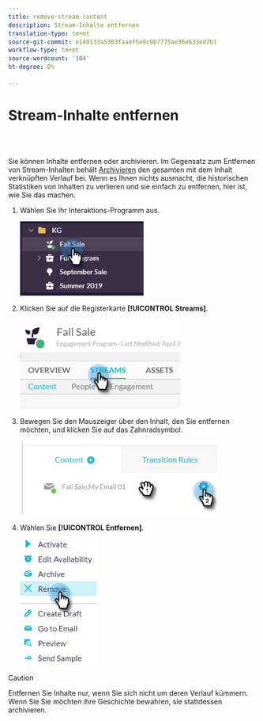 ```yaml
---
title: remove-stream-content
description: Stream-Inhalte entfernen
translation-type: tm+mt
source-git-commit: e149133a5383faaef5e9c9b7775ae36e633ed7b1
workflow-type: tm+mt
source-wordcount: '104'
ht-degree: 0%

---
```



# Stream-Inhalte entfernen

<br> 

Sie können Inhalte entfernen oder archivieren. Im Gegensatz zum Entfernen von Stream-Inhalten behält [Archivieren](/help/sky/archive-and-unarchive-stream-content.md) den gesamten mit dem Inhalt verknüpften Verlauf bei. Wenn es Ihnen nichts ausmacht, die historischen Statistiken von Inhalten zu verlieren und sie einfach zu entfernen, hier ist, wie Sie das machen.

1. Wählen Sie Ihr Interaktions-Programm aus.

   ![Bild eins](/help/sky/assets/engagement-programs/remove-stream-content/remove-stream-content-1.png)

1. Klicken Sie auf die Registerkarte **[!UICONTROL Streams]**.

   ![Bild zwei](/help/sky/assets/engagement-programs/remove-stream-content/remove-stream-content-2.png)

1. Bewegen Sie den Mauszeiger über den Inhalt, den Sie entfernen möchten, und klicken Sie auf das Zahnradsymbol.

   ![Bild drei](/help/sky/assets/engagement-programs/remove-stream-content/remove-stream-content-3.png)

1. Wählen Sie **[!UICONTROL Entfernen]**.

   ![Bild vier](/help/sky/assets/engagement-programs/remove-stream-content/remove-stream-content-4.png)

>[!CAUTION]
>
>Entfernen Sie Inhalte nur, wenn Sie sich nicht um deren Verlauf kümmern. Wenn Sie
>Sie möchten ihre Geschichte bewahren, sie stattdessen archivieren.
